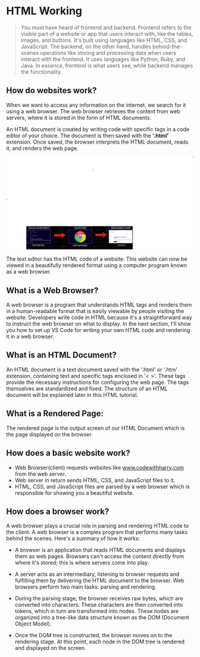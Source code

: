 # HTML Working
>You must have heard of frontend and backend. Frontend refers to the visible part of a website or app that users interact with, like the tables, images, and buttons. It's built using languages like HTML, CSS, and JavaScript. The backend, on the other hand, handles behind-the-scenes operations like storing and processing data when users interact with the frontend. It uses languages like Python, Ruby, and Java. In essence, frontend is what users see, while backend manages the functionality.

## How do websites work?
When we want to access any information on the internet, we search for it using a web browser. The web browser retrieves the content from web servers, where it is stored in the form of HTML documents.

An HTML document is created by writing code with specific tags in a code editor of your choice. The document is then saved with the **'.html'** extension. Once saved, the browser interprets the HTML document, reads it, and renders the web page.

![Web Working](image.png)

The text editor has the HTML code of a website. This website can now be viewed in a beautifully rendered format using a computer program known as a web browser.

## What is a Web Browser?
A web browser is a program that understands HTML tags and renders them in a human-readable format that is easily viewable by people visiting the website. Developers write code in HTML because it's a straightforward way to instruct the web browser on what to display. In the next section, I'll show you how to set up VS Code for writing your own HTML code and rendering it in a web browser.

## What is an HTML Document?
An HTML document is a text document saved with the '.html' or '.htm' extension, containing text and specific tags enclosed in '< >'. These tags provide the necessary instructions for configuring the web page. The tags themselves are standardized and fixed. The structure of an HTML document will be explained later in this HTML tutorial.

## What is a Rendered Page:
The rendered page is the output screen of our HTML Document which is the page displayed on the browser.

## How does a basic website work?
- Web Browser(client) requests websites like www.codewithharry.com from the web server.
- Web server in return sends HTML, CSS, and JavaScript files to it.
- HTML, CSS, and JavaScript files are parsed by a web browser which is responsible for showing you a beautiful website.

## How does a browser work?
A web browser plays a crucial role in parsing and rendering HTML code to the client. A web browser is a complex program that performs many tasks behind the scenes. Here's a summary of how it works:

- A browser is an application that reads HTML documents and displays them as web pages. Browsers can't access the content directly from where it's stored; this is where servers come into play.

- A server acts as an intermediary, listening to browser requests and fulfilling them by delivering the HTML document to the browser.
Web browsers perform two main tasks: parsing and rendering.

- During the parsing stage, the browser receives raw bytes, which are converted into characters. These characters are then converted into tokens, which in turn are transformed into nodes. These nodes are organized into a tree-like data structure known as the DOM (Document Object Model).

- Once the DOM tree is constructed, the browser moves on to the rendering stage. At this point, each node in the DOM tree is rendered and displayed on the screen.